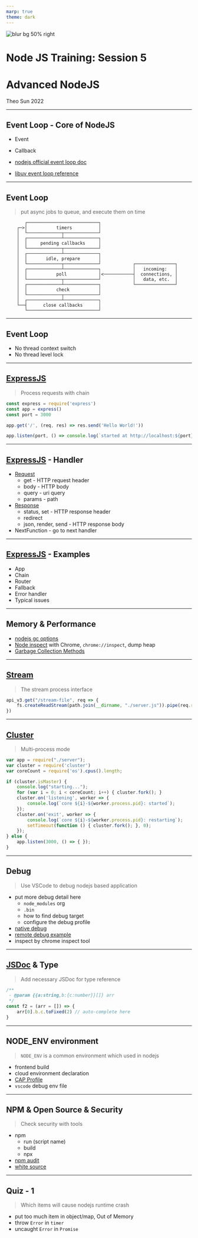 ```yaml
---
marp: true
theme: dark
---
```


![blur bg 50% right](https://res.cloudinary.com/digf90pwi/image/upload/v1640327704/logo_pgbqzz.svg)

# Node JS Training: Session 5

# Advanced NodeJS

Theo Sun
2022

---

## Event Loop - Core of NodeJS

- Event
- Callback

- [nodejs official event loop doc](https://nodejs.org/zh-cn/docs/guides/event-loop-timers-and-nexttick/)
- [libuv event loop reference](http://docs.libuv.org/en/v1.x/loop.html)

---

## Event Loop

> put async jobs to queue, and execute them on time

```text
       ┌───────────────────────────┐
    ┌─>│           timers          │
    │  └─────────────┬─────────────┘
    │  ┌─────────────┴─────────────┐
    │  │     pending callbacks     │
    │  └─────────────┬─────────────┘
    │  ┌─────────────┴─────────────┐
    │  │       idle, prepare       │
    │  └─────────────┬─────────────┘            ┌───────────────┐
    │  ┌─────────────┴─────────────┐            │   incoming:   │
    │  │           poll            │<───────────┤  connections, │
    │  └─────────────┬─────────────┘            │   data, etc.  │
    │  ┌─────────────┴─────────────┐            └───────────────┘
    │  │           check           │
    │  └─────────────┬─────────────┘
    │  ┌─────────────┴─────────────┐
    └──┤      close callbacks      │
       └───────────────────────────┘
```

---

## Event Loop


- No thread context switch
- No thread level lock

---

## [ExpressJS](https://expressjs.com/)

> Process requests with chain

```javascript
const express = require('express')
const app = express()
const port = 3000

app.get('/', (req, res) => res.send('Hello World!'))

app.listen(port, () => console.log(`started at http://localhost:${port}`))
```

---

## [ExpressJS](https://expressjs.com/) - Handler

- [Request](https://expressjs.com/en/4x/api.html#req)
    - get - HTTP request header
    - body - HTTP body
    - query - uri query
    - params - path
- [Response](https://expressjs.com/en/4x/api.html#res)
    - status, set - HTTP response header
    - redirect
    - json, render, send - HTTP response body
- NextFunction - go to next handler

---

## [ExpressJS](https://expressjs.com/) - Examples

- App
- Chain
- Router
- Fallback
- Error handler
- Typical issues

---

## Memory & Performance

- [nodejs gc options](https://gist.github.com/listochkin/10973974)
- [Node inspect](https://nodejs.org/en/docs/guides/debugging-getting-started/) with Chrome, `chrome://inspect`, dump heap
- [Garbage Collection Methods](https://blog.risingstack.com/node-js-at-scale-node-js-garbage-collection/)

---

## [Stream](https://nodejs.org/docs/latest-v10.x/api/stream.html)

> The stream process interface

```javascript
api_v3.get("/stream-file", req => {
    fs.createReadStream(path.join(__dirname, "./server.js")).pipe(req.res)
})
```

---

## [Cluster](https://nodejs.org/docs/latest-v10.x/api/cluster.html)

> Multi-process mode

```javascript
var app = require("./server");
var cluster = require('cluster')
var coreCount = require('os').cpus().length;

if (cluster.isMaster) {
    console.log("starting...");
    for (var i = 0; i < coreCount; i++) { cluster.fork(); }
    cluster.on('listening', worker => {
        console.log(`core ${i}-${worker.process.pid}: started`);
    });
    cluster.on('exit', worker => {
        console.log(`core ${i}-${worker.process.pid}: restarting`);
        setTimeout(function () { cluster.fork(); }, 0);
    });
} else {
    app.listen(3000, () => { });
}
```

---

## Debug

> Use VSCode to debug nodejs based application

- put more debug detail here
  - `node_modules` org
  - `.bin`
  - how to find debug target
  - configure the debug profile
- [native debug](https://nodejs.org/en/docs/guides/debugging-getting-started/)
- [remote debug example](https://github.com/Soontao/cf-node-debug-example)
- inspect by chrome inspect tool

---

## [JSDoc](https://jsdoc.app) & Type


> Add necessary JSDoc for type reference

```javascript
/**
 - @param {{a:string,b:{c:number}}[]} arr 
 */
const f2 = (arr = []) => {
    arr[0].b.c.toFixed(2) // auto-complete here
}
```

---

## NODE_ENV environment

> `NODE_ENV` is a common environment which used in nodejs

- frontend build
- cloud environment declaration
- [CAP Profile](https://cap.cloud.sap/docs/node.js/cds-env)
- `vscode` debug env file
---

## NPM & Open Source & Security

> Check security with tools

- npm
    - run (script name)
    - build
    - npx
- [npm audit](https://docs.npmjs.com/cli/v8/commands/npm-audit/)
- [white source](https://saas.whitesourcesoftware.com/Wss/WSS.html)


---

## Quiz - 1

> Which items will cause nodejs runtime crash

- put too much item in object/map, Out of Memory
- throw `Error` in `timer`
- uncaught `Error` in `Promise`
